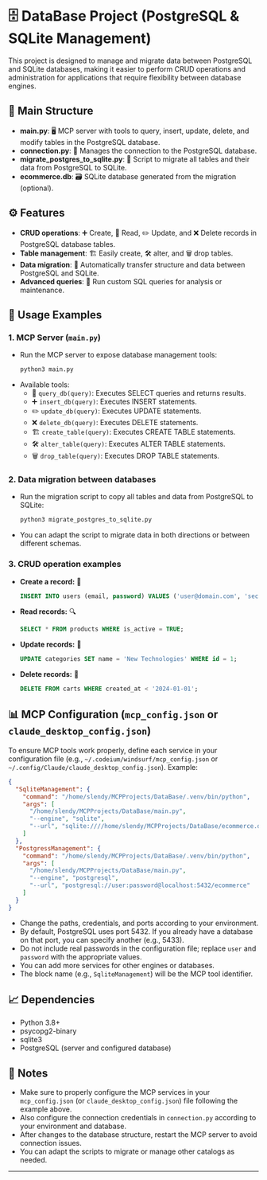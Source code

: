 # 🗄️ DataBase Project (PostgreSQL & SQLite Management)

This project is designed to manage and migrate data between PostgreSQL and SQLite databases, making it easier to perform CRUD operations and administration for applications that require flexibility between database engines.

## 📁 Main Structure
- **main.py**: 🖥️ MCP server with tools to query, insert, update, delete, and modify tables in the PostgreSQL database.
- **connection.py**: 🔗 Manages the connection to the PostgreSQL database.
- **migrate_postgres_to_sqlite.py**: 🔄 Script to migrate all tables and their data from PostgreSQL to SQLite.
- **ecommerce.db**: 🗃️ SQLite database generated from the migration (optional).

## ⚙️ Features
- **CRUD operations**: ➕ Create, 🔎 Read, ✏️ Update, and ❌ Delete records in PostgreSQL database tables.
- **Table management**: 🏗️ Easily create, 🛠️ alter, and 🗑️ drop tables.
- **Data migration**: 🔄 Automatically transfer structure and data between PostgreSQL and SQLite.
- **Advanced queries**: 🧮 Run custom SQL queries for analysis or maintenance.

## 🚀 Usage Examples

### 1. MCP Server (`main.py`)
- Run the MCP server to expose database management tools:
  ```bash
  python3 main.py
  ```
- Available tools:
  - 🔎 `query_db(query)`: Executes SELECT queries and returns results.
  - ➕ `insert_db(query)`: Executes INSERT statements.
  - ✏️ `update_db(query)`: Executes UPDATE statements.
  - ❌ `delete_db(query)`: Executes DELETE statements.
  - 🏗️ `create_table(query)`: Executes CREATE TABLE statements.
  - 🛠️ `alter_table(query)`: Executes ALTER TABLE statements.
  - 🗑️ `drop_table(query)`: Executes DROP TABLE statements.

### 2. Data migration between databases
- Run the migration script to copy all tables and data from PostgreSQL to SQLite:
  ```bash
  python3 migrate_postgres_to_sqlite.py
  ```
- You can adapt the script to migrate data in both directions or between different schemas.

### 3. CRUD operation examples
- **Create a record:** 📝
  ```sql
  INSERT INTO users (email, password) VALUES ('user@domain.com', 'secret');
  ```
- **Read records:** 🔍
  ```sql
  SELECT * FROM products WHERE is_active = TRUE;
  ```
- **Update records:** 🔄
  ```sql
  UPDATE categories SET name = 'New Technologies' WHERE id = 1;
  ```
- **Delete records:** 🚮
  ```sql
  DELETE FROM carts WHERE created_at < '2024-01-01';
  ```

## 📊 MCP Configuration (`mcp_config.json` or `claude_desktop_config.json`)

To ensure MCP tools work properly, define each service in your configuration file (e.g., `~/.codeium/windsurf/mcp_config.json` or `~/.config/Claude/claude_desktop_config.json`). Example:

```json
{
  "SqliteManagement": {
    "command": "/home/slendy/MCPProjects/DataBase/.venv/bin/python",
    "args": [
      "/home/slendy/MCPProjects/DataBase/main.py",
      "--engine", "sqlite",
      "--url", "sqlite:////home/slendy/MCPProjects/DataBase/ecommerce.db"
    ]
  },
  "PostgressManagement": {
    "command": "/home/slendy/MCPProjects/DataBase/.venv/bin/python",
    "args": [
      "/home/slendy/MCPProjects/DataBase/main.py",
      "--engine", "postgresql",
      "--url", "postgresql://user:password@localhost:5432/ecommerce"
    ]
  }
}
```

- Change the paths, credentials, and ports according to your environment.
- By default, PostgreSQL uses port 5432. If you already have a database on that port, you can specify another (e.g., 5433).
- Do not include real passwords in the configuration file; replace `user` and `password` with the appropriate values.
- You can add more services for other engines or databases.
- The block name (e.g., `SqliteManagement`) will be the MCP tool identifier.

## 📈 Dependencies
- Python 3.8+
- psycopg2-binary
- sqlite3
- PostgreSQL (server and configured database)

## 📝 Notes
- Make sure to properly configure the MCP services in your `mcp_config.json` (or `claude_desktop_config.json`) file following the example above.
- Also configure the connection credentials in `connection.py` according to your environment and database.
- After changes to the database structure, restart the MCP server to avoid connection issues.
- You can adapt the scripts to migrate or manage other catalogs as needed.

---
